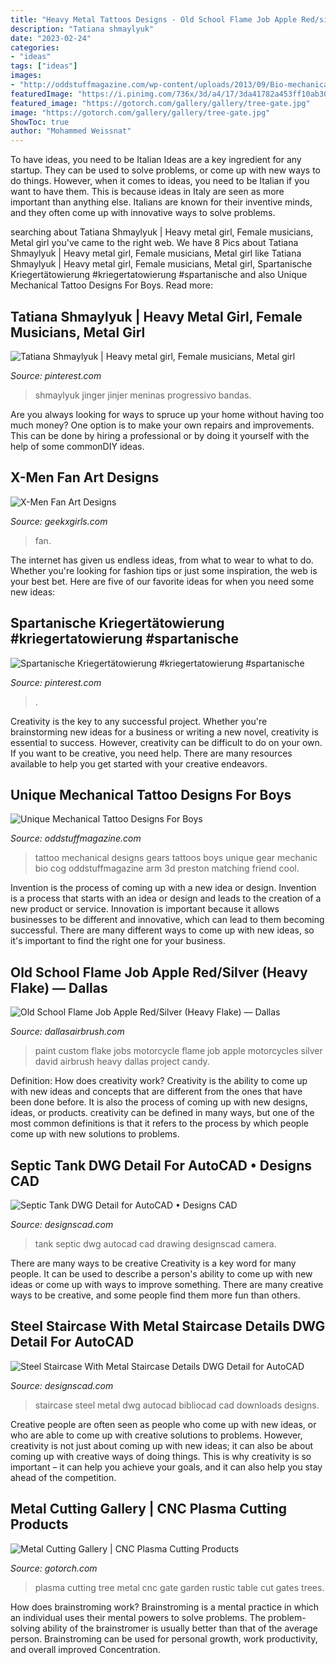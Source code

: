 ```yaml
---
title: "Heavy Metal Tattoos Designs - Old School Flame Job Apple Red/silver (heavy Flake) — Dallas"
description: "Tatiana shmaylyuk"
date: "2023-02-24"
categories:
- "ideas"
tags: ["ideas"]
images:
- "http://oddstuffmagazine.com/wp-content/uploads/2013/09/Bio-mechanical-Tattoo-17-600x800.jpg"
featuredImage: "https://i.pinimg.com/736x/3d/a4/17/3da41782a453ff10ab305f15d75a413b.jpg"
featured_image: "https://gotorch.com/gallery/gallery/tree-gate.jpg"
image: "https://gotorch.com/gallery/gallery/tree-gate.jpg"
ShowToc: true
author: "Mohammed Weissnat"
---
```



To have ideas, you need to be Italian
Ideas are a key ingredient for any startup. They can be used to solve problems, or come up with new ways to do things. However, when it comes to ideas, you need to be Italian if you want to have them. This is because ideas in Italy are seen as more important than anything else. Italians are known for their inventive minds, and they often come up with innovative ways to solve problems.

	

		
searching about Tatiana Shmaylyuk | Heavy metal girl, Female musicians, Metal girl you've came to the right web. We have 8 Pics about Tatiana Shmaylyuk | Heavy metal girl, Female musicians, Metal girl like Tatiana Shmaylyuk | Heavy metal girl, Female musicians, Metal girl, Spartanische Kriegertätowierung #kriegertatowierung #spartanische and also Unique Mechanical Tattoo Designs For Boys. Read more:
		
    
## Tatiana Shmaylyuk | Heavy Metal Girl, Female Musicians, Metal Girl

<img loading=lazy src="https://i.pinimg.com/736x/3d/a4/17/3da41782a453ff10ab305f15d75a413b.jpg" onerror="this.onerror=null;this.src='https://tse3.mm.bing.net/th?id=OIP.H7BdkPs_U9Ydjw-vG6jWgwHaLI&amp;pid=15.1';" alt="Tatiana Shmaylyuk | Heavy metal girl, Female musicians, Metal girl">

_Source: pinterest.com_

>shmaylyuk jinger jinjer meninas progressivo bandas. 

	

Are you always looking for ways to spruce up your home without having too much money? One option is to make your own repairs and improvements. This can be done by hiring a professional or by doing it yourself with the help of some commonDIY ideas.

    
## X-Men Fan Art Designs

<img loading=lazy src="http://geekxgirls.com/images/_articles2/x-men-dress-fan-art-02.jpg" onerror="this.onerror=null;this.src='https://tse1.mm.bing.net/th?id=OIP.Kihc3QCqwDMMWhjuWkizNAHaLc&amp;pid=15.1';" alt="X-Men Fan Art Designs">

_Source: geekxgirls.com_

>fan. 

	

The internet has given us endless ideas, from what to wear to what to do. Whether you're looking for fashion tips or just some inspiration, the web is your best bet. Here are five of our favorite ideas for when you need some new ideas: 

    
## Spartanische Kriegertätowierung #kriegertatowierung #spartanische

<img loading=lazy src="https://i.pinimg.com/736x/35/fe/f2/35fef226cbb784f0b96a999343a782bc.jpg" onerror="this.onerror=null;this.src='https://tse4.mm.bing.net/th?id=OIP.inoZ7oA4wftvHKyhIn65aQHaJ1&amp;pid=15.1';" alt="Spartanische Kriegertätowierung #kriegertatowierung #spartanische">

_Source: pinterest.com_

>. 

	

Creativity is the key to any successful project. Whether you're brainstorming new ideas for a business or writing a new novel, creativity is essential to success. However, creativity can be difficult to do on your own. If you want to be creative, you need help. There are many resources available to help you get started with your creative endeavors.

    
## Unique Mechanical Tattoo Designs For Boys

<img loading=lazy src="http://oddstuffmagazine.com/wp-content/uploads/2013/09/Bio-mechanical-Tattoo-17-600x800.jpg" onerror="this.onerror=null;this.src='https://tse1.mm.bing.net/th?id=OIP.Cq8GqEJu2NFrPkgzWhJMCgHaJ4&amp;pid=15.1';" alt="Unique Mechanical Tattoo Designs For Boys">

_Source: oddstuffmagazine.com_

>tattoo mechanical designs gears tattoos boys unique gear mechanic bio cog oddstuffmagazine arm 3d preston matching friend cool. 

	

Invention is the process of coming up with a new idea or design.
Invention is a process that starts with an idea or design and leads to the creation of a new product or service. Innovation is important because it allows businesses to be different and innovative, which can lead to them becoming successful. There are many different ways to come up with new ideas, so it's important to find the right one for your business.

    
## Old School Flame Job Apple Red/Silver (Heavy Flake) — Dallas

<img loading=lazy src="http://www.dallasairbrush.com/wp-content/uploads/2014/01/david-art-3335.jpg" onerror="this.onerror=null;this.src='https://tse1.mm.bing.net/th?id=OIP.jC3Hmc7DJQPcofE49sQjDwHaFn&amp;pid=15.1';" alt="Old School Flame Job Apple Red/Silver (Heavy Flake) — Dallas">

_Source: dallasairbrush.com_

>paint custom flake jobs motorcycle flame job apple motorcycles silver david airbrush heavy dallas project candy. 

	

Definition: How does creativity work?
Creativity is the ability to come up with new ideas and concepts that are different from the ones that have been done before. It is also the process of coming up with new designs, ideas, or products. creativity can be defined in many ways, but one of the most common definitions is that it refers to the process by which people come up with new solutions to problems.

    
## Septic Tank DWG Detail For AutoCAD • Designs CAD

<img loading=lazy src="https://designscad.com/wp-content/uploads/2017/02/septic_tank_dwg_detail_for_autocad_43676-1000x502.gif" onerror="this.onerror=null;this.src='https://tse3.mm.bing.net/th?id=OIP.jKvlo9KuD8r1SOEDI6PllgHaDt&amp;pid=15.1';" alt="Septic Tank DWG Detail for AutoCAD • Designs CAD">

_Source: designscad.com_

>tank septic dwg autocad cad drawing designscad camera. 

	

There are many ways to be creative
Creativity is a key word for many people. It can be used to describe a person's ability to come up with new ideas or come up with ways to improve something. There are many creative ways to be creative, and some people find them more fun than others.

    
## Steel Staircase With Metal Staircase Details DWG Detail For AutoCAD

<img loading=lazy src="https://designscad.com/wp-content/uploads/2017/02/steel_staircase_with_metal_staircase_details_dwg_detail_for_autocad_49986.gif" onerror="this.onerror=null;this.src='https://tse2.mm.bing.net/th?id=OIP.ZbYcAHKyAYtCOVAg2u_tAAHaGT&amp;pid=15.1';" alt="Steel Staircase With Metal Staircase Details DWG Detail for AutoCAD">

_Source: designscad.com_

>staircase steel metal dwg autocad bibliocad cad downloads designs. 

	

Creative people are often seen as people who come up with new ideas, or who are able to come up with creative solutions to problems. However, creativity is not just about coming up with new ideas; it can also be about coming up with creative ways of doing things. This is why creativity is so important – it can help you achieve your goals, and it can also help you stay ahead of the competition.

    
## Metal Cutting Gallery | CNC Plasma Cutting Products

<img loading=lazy src="https://gotorch.com/gallery/gallery/tree-gate.jpg" onerror="this.onerror=null;this.src='https://tse1.mm.bing.net/th?id=OIP.Yvl-vmW9yIpCI67jK5GN7QHaLs&amp;pid=15.1';" alt="Metal Cutting Gallery | CNC Plasma Cutting Products">

_Source: gotorch.com_

>plasma cutting tree metal cnc gate garden rustic table cut gates trees. 

	

How does brainstroming work?
Brainstroming is a mental practice in which an individual uses their mental powers to solve problems. The problem-solving ability of the brainstromer is usually better than that of the average person. Brainstroming can be used for personal growth, work productivity, and overall improved Concentration.

